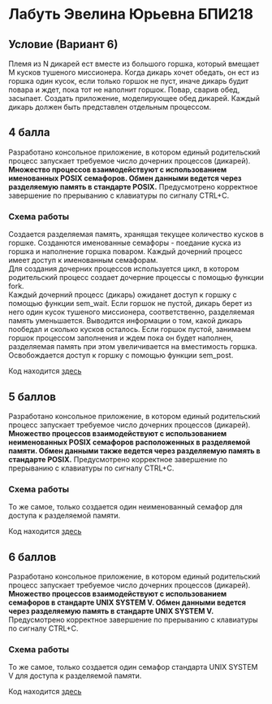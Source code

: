 # Лабуть Эвелина Юрьевна БПИ218
## Условие (Вариант 6)
Племя из N дикарей ест вместе из большого горшка, который вмещает M кусков тушеного миссионера.
Когда дикарь хочет обедать, он ест из горшка один кусок, если только горшок не пуст, иначе дикарь будит повара и ждет, пока
тот не наполнит горшок. Повар, сварив обед, засыпает. Создать приложение, моделирующее обед дикарей. Каждый дикарь должен быть представлен отдельным процессом.
## 4 балла
Разработано консольное приложение, в котором единый родительский процесс запускает требуемое число дочерних процессов (дикарей).
**Множество процессов взаимодействуют с использованием именованных POSIX семафоров. Обмен данными ведется через
разделяемую память в стандарте POSIX.**
Предусмотрено корректное завершение по прерыванию с клавиатуры по сигналу CTRL+C.   
### Схема работы 
Создается разделяемая память, хранящая текущее количество кусков в горшке.
Созданются именованные семафоры - поедание куска из горшка и наполнение горшка поваром. Каждый дочерний процесс имеет доступ к именованным семафорам.  
Для создания дочерних процессов используется цикл, в котором родительский процесс создает дочерние процессы с помощью функции fork.  
Каждый дочерний процесс (дикарь) ожиданет доступ к горшку с помощью функции sem_wait. Если горшок не пустой, дикарь берет из него один кусок тушеного миссионера, соответственно, разделяемая память уменьшается.  Выводится информации о том, какой дикарь пообедал и сколько кусков осталось.
Если горшок пустой, занимаем горшок процессом заполнения и ждем пока он будет наполнен, разделяемая память при этом увеличивается на вместимость горшка.   Освобождается доступ к горшку с помощью функции sem_post.

Код находится [здесь](https://github.com/evelyn-lab/IDZ_OS2/blob/main/%D0%BD%D0%B0%204/prog.c)
## 5 баллов
Разработано консольное приложение, в котором единый родительский процесс запускает требуемое число дочерних процессов (дикарей).
**Множество процессов взаимодействуют с использованием неименованных POSIX семафоров расположенных в разделяемой памяти. Обмен данными также ведется через разделяемую память в стандарте POSIX.**
Предусмотрено корректное завершение по прерыванию с клавиатуры по сигналу CTRL+C.   
### Схема работы 
То же самое, только создается один неименованный семафор для доступа к разделяемой памяти.

Код находится [здесь](https://github.com/evelyn-lab/IDZ_OS2/blob/main/%D0%BD%D0%B0%205/prog.c)

## 6 баллов
Разработано консольное приложение, в котором единый родительский процесс запускает требуемое число дочерних процессов (дикарей).
**Множество процессов взаимодействуют с использованием семафоров в стандарте UNIX SYSTEM V. Обмен данными ведется через разделяемую память в стандарте UNIX SYSTEM V.**
Предусмотрено корректное завершение по прерыванию с клавиатуры по сигналу CTRL+C.   
### Схема работы 
То же самое, только создается один семафор стандарта UNIX SYSTEM V для доступа к разделяемой памяти.

Код находится [здесь](https://github.com/evelyn-lab/IDZ_OS2/blob/main/%D0%BD%D0%B0%206/prog.c)
